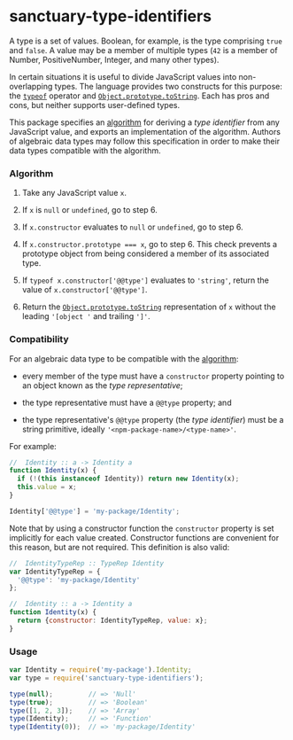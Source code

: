 # sanctuary-type-identifiers

A type is a set of values. Boolean, for example, is the type comprising
`true` and `false`. A value may be a member of multiple types (`42` is a
member of Number, PositiveNumber, Integer, and many other types).

In certain situations it is useful to divide JavaScript values into
non-overlapping types. The language provides two constructs for this
purpose: the [`typeof`][1] operator and [`Object.prototype.toString`][2].
Each has pros and cons, but neither supports user-defined types.

This package specifies an [algorithm][3] for deriving a _type identifier_
from any JavaScript value, and exports an implementation of the algorithm.
Authors of algebraic data types may follow this specification in order to
make their data types compatible with the algorithm.

### Algorithm

1.  Take any JavaScript value `x`.

2.  If `x` is `null` or `undefined`, go to step 6.

3.  If `x.constructor` evaluates to `null` or `undefined`, go to step 6.

4.  If `x.constructor.prototype === x`, go to step 6. This check prevents a
    prototype object from being considered a member of its associated type.

5.  If `typeof x.constructor['@@type']` evaluates to `'string'`, return
    the value of `x.constructor['@@type']`.

6.  Return the [`Object.prototype.toString`][2] representation of `x`
    without the leading `'[object '` and trailing `']'`.

### Compatibility

For an algebraic data type to be compatible with the [algorithm][3]:

  - every member of the type must have a `constructor` property pointing
    to an object known as the _type representative_;

  - the type representative must have a `@@type` property; and

  - the type representative's `@@type` property (the _type identifier_)
    must be a string primitive, ideally `'<npm-package-name>/<type-name>'`.

For example:

```javascript
//  Identity :: a -> Identity a
function Identity(x) {
  if (!(this instanceof Identity)) return new Identity(x);
  this.value = x;
}

Identity['@@type'] = 'my-package/Identity';
```

Note that by using a constructor function the `constructor` property is set
implicitly for each value created. Constructor functions are convenient for
this reason, but are not required. This definition is also valid:

```javascript
//  IdentityTypeRep :: TypeRep Identity
var IdentityTypeRep = {
  '@@type': 'my-package/Identity'
};

//  Identity :: a -> Identity a
function Identity(x) {
  return {constructor: IdentityTypeRep, value: x};
}
```

### Usage

```javascript
var Identity = require('my-package').Identity;
var type = require('sanctuary-type-identifiers');

type(null);         // => 'Null'
type(true);         // => 'Boolean'
type([1, 2, 3]);    // => 'Array'
type(Identity);     // => 'Function'
type(Identity(0));  // => 'my-package/Identity'
```

[1]: https://developer.mozilla.org/en-US/docs/Web/JavaScript/Reference/Operators/typeof
[2]: https://developer.mozilla.org/en-US/docs/Web/JavaScript/Reference/Global_Objects/Object/toString
[3]: #algorithm
